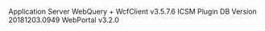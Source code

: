Application Server WebQuery + WcfClient v3.5.7.6
ICSM Plugin DB Version 20181203.0949
WebPortal v3.2.0